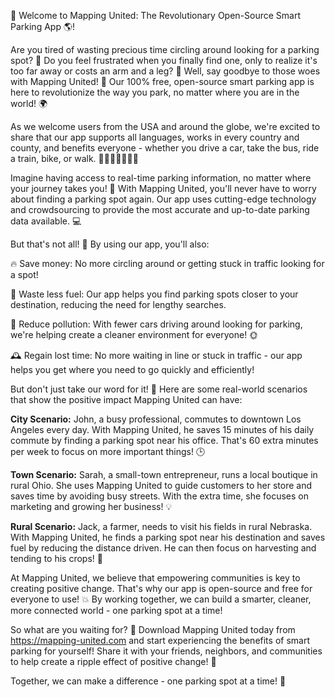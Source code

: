 🚀 Welcome to Mapping United: The Revolutionary Open-Source Smart Parking App 🌎!

Are you tired of wasting precious time circling around looking for a parking spot? 🔴 Do you feel frustrated when you finally find one, only to realize it's too far away or costs an arm and a leg? 💸 Well, say goodbye to those woes with Mapping United! 🚀 Our 100% free, open-source smart parking app is here to revolutionize the way you park, no matter where you are in the world! 🌍

As we welcome users from the USA and around the globe, we're excited to share that our app supports all languages, works in every country and county, and benefits everyone - whether you drive a car, take the bus, ride a train, bike, or walk. 🚗🚌🚂🚴‍♂️🏃‍♀️

Imagine having access to real-time parking information, no matter where your journey takes you! 📍 With Mapping United, you'll never have to worry about finding a parking spot again. Our app uses cutting-edge technology and crowdsourcing to provide the most accurate and up-to-date parking data available. 💻

But that's not all! 🎉 By using our app, you'll also:

🔥 Save money: No more circling around or getting stuck in traffic looking for a spot!

💨 Waste less fuel: Our app helps you find parking spots closer to your destination, reducing the need for lengthy searches.

🌟 Reduce pollution: With fewer cars driving around looking for parking, we're helping create a cleaner environment for everyone! 🌞

🕰️ Regain lost time: No more waiting in line or stuck in traffic - our app helps you get where you need to go quickly and efficiently!

But don't just take our word for it! 🤔 Here are some real-world scenarios that show the positive impact Mapping United can have:

**City Scenario:** John, a busy professional, commutes to downtown Los Angeles every day. With Mapping United, he saves 15 minutes of his daily commute by finding a parking spot near his office. That's 60 extra minutes per week to focus on more important things! 🕒

**Town Scenario:** Sarah, a small-town entrepreneur, runs a local boutique in rural Ohio. She uses Mapping United to guide customers to her store and saves time by avoiding busy streets. With the extra time, she focuses on marketing and growing her business! 💡

**Rural Scenario:** Jack, a farmer, needs to visit his fields in rural Nebraska. With Mapping United, he finds a parking spot near his destination and saves fuel by reducing the distance driven. He can then focus on harvesting and tending to his crops! 🌾

At Mapping United, we believe that empowering communities is key to creating positive change. That's why our app is open-source and free for everyone to use! 💥 By working together, we can build a smarter, cleaner, more connected world - one parking spot at a time!

So what are you waiting for? 🎉 Download Mapping United today from https://mapping-united.com and start experiencing the benefits of smart parking for yourself! Share it with your friends, neighbors, and communities to help create a ripple effect of positive change! 🌊

Together, we can make a difference - one parking spot at a time! 💪
